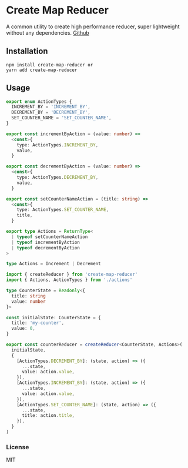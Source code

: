 # Create Map Reducer
A common utility to create high performance reducer, super lightweight without any dependencies. [Github](https://github.com/lidoravitan/create-map-reducer)

## Installation
```
npm install create-map-reducer or
yarn add create-map-reducer
```

## Usage

```ts
export enum ActionTypes {
  INCREMENT_BY = 'INCREMENT_BY',
  DECREMENT_BY = 'DECREMENT_BY',
  SET_COUNTER_NAME = 'SET_COUNTER_NAME',
}

export const incrementByAction = (value: number) =>
  <const>{
    type: ActionTypes.INCREMENT_BY,
    value,
  }

export const decrementByAction = (value: number) =>
  <const>{
    type: ActionTypes.DECREMENT_BY,
    value,
  }

export const setCounterNameAction = (title: string) =>
  <const>{
    type: ActionTypes.SET_COUNTER_NAME,
    title,
  }

export type Actions = ReturnType<
  | typeof setCounterNameAction
  | typeof incrementByAction
  | typeof decrementByAction
>

type Actions = Increment | Decrement
```

```ts
import { createReducer } from 'create-map-reducer'
import { Actions, ActionTypes } from './actions'

type CounterState = Readonly<{
  title: string
  value: number
}>

const initialState: CounterState = {
  title: 'my-counter',
  value: 0,
}

export const counterReducer = createReducer<CounterState, Actions>(
  initialState,
  {
    [ActionTypes.DECREMENT_BY]: (state, action) => ({
      ...state,
      value: action.value,
    }),
    [ActionTypes.INCREMENT_BY]: (state, action) => ({
      ...state,
      value: action.value,
    }),
    [ActionTypes.SET_COUNTER_NAME]: (state, action) => ({
      ...state,
      title: action.title,
    }),
  }
)
```

### License 
MIT